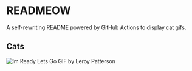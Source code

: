# READMEOW

A self-rewriting README powered by GitHub Actions to display cat gifs.

## Cats

![Im Ready Lets Go GIF by Leroy Patterson](https://media4.giphy.com/media/CjmvTCZf2U3p09Cn0h/200.gif?cid=9acd02da29tw9vos5je3gr24yryimkroxtd8orztosw0ap80&ep=v1_gifs_search&rid=200.gif&ct=g)
